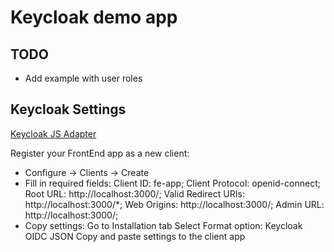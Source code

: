 # Keycloak demo app

## TODO

- Add example with user roles

## Keycloak Settings

[Keycloak JS Adapter](https://www.keycloak.org/docs/latest/securing_apps/index.html#_javascript_adapter)

Register your FrontEnd app as a new client:
  - Configure -> Clients -> Create
  - Fill in required fields:
    Client ID: fe-app;
    Client Protocol: openid-connect;
    Root URL: http://localhost:3000/;
    Valid Redirect URIs: http://localhost:3000/*;
    Web Origins: http://localhost:3000/;
    Admin URL: http://localhost:3000/;
  - Copy settings:
    Go to Installation tab
    Select Format option: Keycloak OIDC JSON
    Copy and paste settings to the client app
